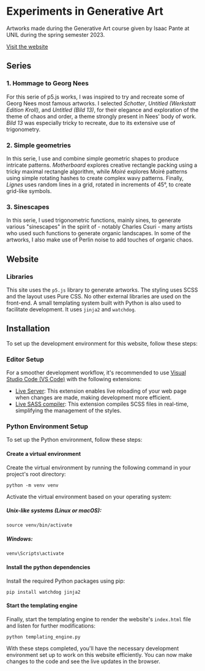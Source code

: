 # Experiments in Generative Art
Artworks made during the Generative Art course given by Isaac Pante at UNIL during the spring semester 2023.

[Visit the website](https://florian-rieder.github.io/generative-experiments/)

## Series

### 1. Hommage to Georg Nees
For this serie of p5.js works, I was inspired to try and recreate some of Georg Nees most famous artworks. I selected *Schotter*, *Untitled (Werkstatt Edition Kroll)*, and *Untitled (Bild 13)*, for their elegance and exploration of the theme of chaos and order, a theme strongly present in Nees' body of work. *Bild 13* was especially tricky to recreate, due to its extensive use of trigonometry.

### 2. Simple geometries
In this serie, I use and combine simple geometric shapes to produce intricate patterns. *Motherboard* explores creative rectangle packing using a tricky maximal rectangle algorithm, while *Moiré* explores Moiré patterns using simple rotating hashes to create complex wavy patterns. Finally, *Lignes* uses random lines in a grid, rotated in increments of 45°, to create grid-like symbols.

### 3. Sinescapes
In this serie, I used trigonometric functions, mainly sines, to generate various "sinescapes" in the spirit of - notably Charles Csuri - many artists who used such functions to generate organic landscapes.
In some of the artworks, I also make use of Perlin noise to add touches of organic chaos.

## Website
### Libraries
This site uses the `p5.js` library to generate artworks. The styling uses SCSS and the layout uses Pure CSS. No other external libraries are used on the front-end.
A small templating system built with Python is also used to facilitate development. It uses `jinja2` and `watchdog`.

## Installation
To set up the development environment for this website, follow these steps:

### Editor Setup
For a smoother development workflow, it's recommended to use [Visual Studio Code (VS Code)](https://code.visualstudio.com/) with the following extensions:

- [Live Server](https://marketplace.visualstudio.com/items?itemName=ritwickdey.LiveServer): This extension enables live reloading of your web page when changes are made, making development more efficient.
- [Live SASS compiler](https://marketplace.visualstudio.com/items?itemName=glenn2223.live-sass): This extension compiles SCSS files in real-time, simplifying the management of the styles.

### Python Environment Setup
To set up the Python environment, follow these steps:

#### Create a virtual environment
Create the virtual environment by running the following command in your project's root directory:

```shell
python -m venv venv
```

Activate the virtual environment based on your operating system:

##### Unix-like systems (Linux or macOS):

```shell
source venv/bin/activate
```
##### Windows:

```shell
venv\Scripts\activate
```

#### Install the python dependencies
Install the required Python packages using pip:
```shell
pip install watchdog jinja2
```

#### Start the templating engine
Finally, start the templating engine to render the website's `index.html` file and listen for further modifications:

```shell
python templating_engine.py
```

With these steps completed, you'll have the necessary development environment set up to work on this website efficiently. You can now make changes to the code and see the live updates in the browser.